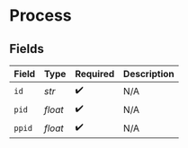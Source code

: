 # Process


## Fields

| Field              | Type               | Required           | Description        |
| ------------------ | ------------------ | ------------------ | ------------------ |
| `id`               | *str*              | :heavy_check_mark: | N/A                |
| `pid`              | *float*            | :heavy_check_mark: | N/A                |
| `ppid`             | *float*            | :heavy_check_mark: | N/A                |